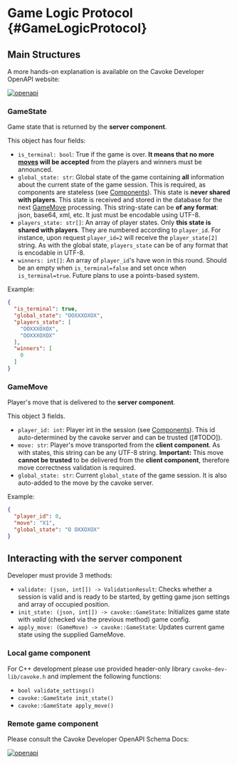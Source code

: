 # Game Logic Protocol {#GameLogicProtocol}

## Main Structures

A more hands-on explanation is available on the Cavoke Developer OpenAPI website:

[![openapi](https://img.shields.io/badge/Cavoke%20DEV-passing-success?logo=swagger&logoColor=white&style=for-the-badge)](https://cavokedev.docs.apiary.io)

### GameState

Game state that is returned by the **server component**.

This object has four fields:

- `is_terminal: bool`: True if the game is over. **It means that no more [moves](#GameMove) will be accepted** from
  the
  players and winners must be announced.
- `global_state: str`: Global state of the game containing **all** information about the current state of the game
  session. This is required, as
  components are stateless (see [Components](#Components)). This state is **never shared with players**. This state is
  received and
  stored in the database for the next [GameMove](#GameMove) processing. This string-state can be **of any format**:
  json, base64, xml,
  etc. It just must be encodable using UTF-8.
- `players_state: str[]`: An array of player states. Only **this state is shared with players**. They are
  numbered
  according to `player_id`. For instance, upon request `player_id=2` will receive the `player_state[2]` string. As with
  the global state, `players_state` can be of any format that is encodable in UTF-8.
- `winners: int[]`: An array of `player_id`'s have won in this round. Should be an empty
  when `is_terminal=false` and set
  once when `is_terminal=true`. Future plans to use a points-based system.

Example:

```json
{
  "is_terminal": true,
  "global_state": "OOXXXOXOX",
  "players_state": [
    "OOXXXOXOX",
    "OOXXXOXOX"
  ],
  "winners": [
    0
  ]
}
```

### GameMove

Player's move that is delivered to the **server component**.

This object 3 fields.

- `player_id: int`: Player int in the session (see [Components](#Components)). This id auto-determined by the cavoke
  server and can be trusted ([#TODO]).
- `move: str`: Player's move transported from the **client component**. As with states, this string can be any UTF-8
  string. **Important:** This move **cannot be trusted** to be delivered from the **client component**, therefore move
  correctness validation is required.
- `global_state: str`: Current `global_state` of the game session. It is also auto-added to the move by the cavoke
  server.

Example:

```json
{
  "player_id": 0,
  "move": "X1",
  "global_state": "O OXXOXOX"
}
```

## Interacting with the server component

Developer must provide 3 methods:

- `validate: (json, int[]) -> ValidationResult`: Checks whether a session is valid and is ready to be started, by
  getting game json settings and array of occupied position.
- `init_state: (json, int[]) -> cavoke::GameState`: Initializes game state with *valid* (checked via the previous
  method) game config.
- `apply_move: (GameMove) -> cavoke::GameState`: Updates current game state using the supplied GameMove.

### Local game component

For C++ development please use provided header-only library `cavoke-dev-lib/cavoke.h` and implement the following
functions:

- `bool validate_settings()`
- `cavoke::GameState init_state()`
- `cavoke::GameState apply_move()`

### Remote game component

Please consult the Cavoke Developer OpenAPI Schema Docs:

[![openapi](https://img.shields.io/badge/Cavoke%20DEV-passing-success?logo=swagger&logoColor=white&style=for-the-badge)](https://cavokedev.docs.apiary.io)